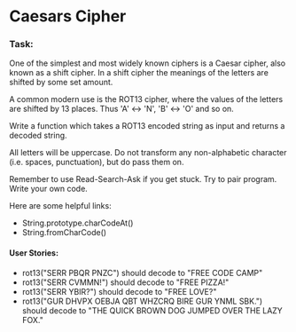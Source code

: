 # Caesars Cipher

### Task:

One of the simplest and most widely known ciphers is a Caesar cipher, also known as a shift cipher. In a shift cipher the meanings of the letters are shifted by some set amount.

A common modern use is the ROT13 cipher, where the values of the letters are shifted by 13 places. Thus 'A' ↔ 'N', 'B' ↔ 'O' and so on.

Write a function which takes a ROT13 encoded string as input and returns a decoded string.

All letters will be uppercase. Do not transform any non-alphabetic character (i.e. spaces, punctuation), but do pass them on.

Remember to use Read-Search-Ask if you get stuck. Try to pair program. Write your own code.

Here are some helpful links:

* String.prototype.charCodeAt()
* String.fromCharCode()

#### User Stories:

- rot13("SERR PBQR PNZC") should decode to "FREE CODE CAMP"
- rot13("SERR CVMMN!") should decode to "FREE PIZZA!"
- rot13("SERR YBIR?") should decode to "FREE LOVE?"
- rot13("GUR DHVPX OEBJA QBT WHZCRQ BIRE GUR YNML SBK.") should decode to "THE QUICK BROWN DOG JUMPED OVER THE LAZY FOX."
